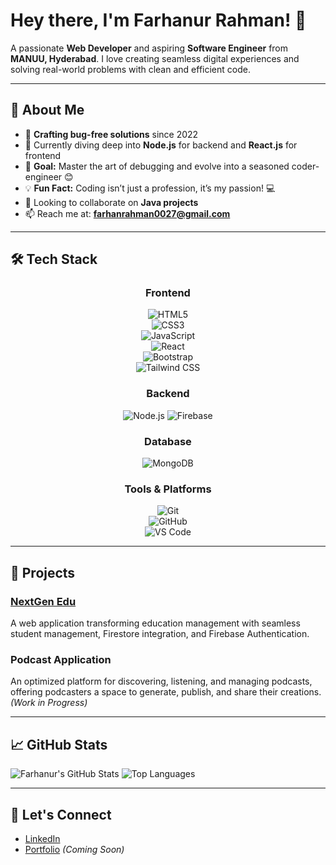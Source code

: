 # Hey there, I'm Farhanur Rahman! 👋

A passionate **Web Developer** and aspiring **Software Engineer** from **MANUU, Hyderabad**. I love creating seamless digital experiences and solving real-world problems with clean and efficient code.

---

## 🚀 About Me

- 🔧 **Crafting bug-free solutions** since 2022
- 🌱 Currently diving deep into **Node.js** for backend and **React.js** for frontend
- 🎯 **Goal:** Master the art of debugging and evolve into a seasoned coder-engineer 😊
- 💡 **Fun Fact:** Coding isn’t just a profession, it’s my passion! 💻
- 💞️ Looking to collaborate on **Java projects**
- 📫 Reach me at: **farhanrahman0027@gmail.com**

---

## 🛠️ Tech Stack

<div align="center">

### Frontend  
![HTML5](https://img.shields.io/badge/HTML5-E34F26?style=for-the-badge&logo=html5&logoColor=white)  
![CSS3](https://img.shields.io/badge/CSS3-1572B6?style=for-the-badge&logo=css3&logoColor=white)  
![JavaScript](https://img.shields.io/badge/JavaScript-F7DF1E?style=for-the-badge&logo=javascript&logoColor=black)  
![React](https://img.shields.io/badge/React-61DAFB?style=for-the-badge&logo=react&logoColor=black)  
![Bootstrap](https://img.shields.io/badge/Bootstrap-7952B3?style=for-the-badge&logo=bootstrap&logoColor=white)  
![Tailwind CSS](https://img.shields.io/badge/Tailwind_CSS-06B6D4?style=for-the-badge&logo=tailwindcss&logoColor=white)  


### Backend  
![Node.js](https://img.shields.io/badge/-Node.js-339933?logo=node.js&logoColor=white&style=for-the-badge)
![Firebase](https://img.shields.io/badge/-Firebase-FFCA28?logo=firebase&logoColor=black&style=for-the-badge)

### Database  
![MongoDB](https://img.shields.io/badge/MongoDB-47A248?style=for-the-badge&logo=mongodb&logoColor=white)


### Tools & Platforms  
![Git](https://img.shields.io/badge/Git-F05032?style=for-the-badge&logo=git&logoColor=white)  
![GitHub](https://img.shields.io/badge/GitHub-181717?style=for-the-badge&logo=github&logoColor=white)  
![VS Code](https://img.shields.io/badge/VS%20Code-007ACC?style=for-the-badge&logo=visual-studio-code&logoColor=white)  


</div>

---

## 🌟 Projects

### [NextGen Edu](https://github.com/farhanrahman0027/nextgen-edu)
A web application transforming education management with seamless student management, Firestore integration, and Firebase Authentication.

### Podcast Application
An optimized platform for discovering, listening, and managing podcasts, offering podcasters a space to generate, publish, and share their creations. *(Work in Progress)*

---

## 📈 GitHub Stats

![Farhanur's GitHub Stats](https://github-readme-stats.vercel.app/api?username=farhanrahman0027&show_icons=true&theme=radical)
![Top Languages](https://github-readme-stats.vercel.app/api/top-langs/?username=farhanrahman0027&layout=compact&theme=radical)

---

## 🔗 Let's Connect

- [LinkedIn](https://www.linkedin.com/in/farhanur-rahman)  
- [Portfolio](#) *(Coming Soon)*
